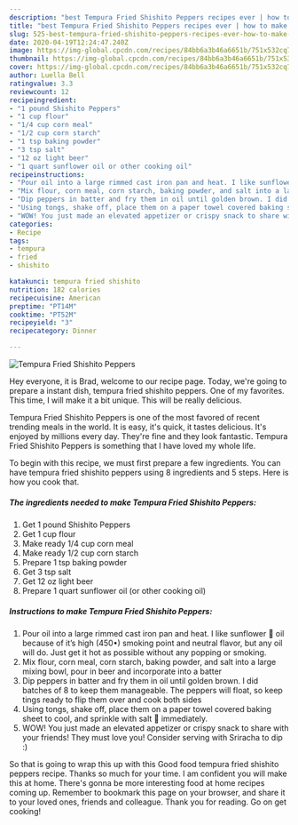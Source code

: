 ```yaml
---
description: "best Tempura Fried Shishito Peppers recipes ever | how to make the best Tempura Fried Shishito Peppers"
title: "best Tempura Fried Shishito Peppers recipes ever | how to make the best Tempura Fried Shishito Peppers"
slug: 525-best-tempura-fried-shishito-peppers-recipes-ever-how-to-make-the-best-tempura-fried-shishito-peppers
date: 2020-04-19T12:24:47.240Z
image: https://img-global.cpcdn.com/recipes/84bb6a3b46a6651b/751x532cq70/tempura-fried-shishito-peppers-recipe-main-photo.jpg
thumbnail: https://img-global.cpcdn.com/recipes/84bb6a3b46a6651b/751x532cq70/tempura-fried-shishito-peppers-recipe-main-photo.jpg
cover: https://img-global.cpcdn.com/recipes/84bb6a3b46a6651b/751x532cq70/tempura-fried-shishito-peppers-recipe-main-photo.jpg
author: Luella Bell
ratingvalue: 3.3
reviewcount: 12
recipeingredient:
- "1 pound Shishito Peppers"
- "1 cup flour"
- "1/4 cup corn meal"
- "1/2 cup corn starch"
- "1 tsp baking powder"
- "3 tsp salt"
- "12 oz light beer"
- "1 quart sunflower oil or other cooking oil"
recipeinstructions:
- "Pour oil into a large rimmed cast iron pan and heat. I like sunflower 🌻 oil because of it’s high (450•) smoking point and neutral flavor, but any oil will do. Just get it hot as possible without any popping or smoking."
- "Mix flour, corn meal, corn starch, baking powder, and salt into a large mixing bowl, pour in beer and incorporate into a batter"
- "Dip peppers in batter and fry them in oil until golden brown. I did batches of 8 to keep them manageable. The peppers will float, so keep tings ready to flip them over and cook both sides"
- "Using tongs, shake off, place them on a paper towel covered baking sheet to cool, and sprinkle with salt 🧂 immediately."
- "WOW! You just made an elevated appetizer or crispy snack to share with your friends! They must love you! Consider serving with Sriracha to dip :)"
categories:
- Recipe
tags:
- tempura
- fried
- shishito

katakunci: tempura fried shishito 
nutrition: 182 calories
recipecuisine: American
preptime: "PT14M"
cooktime: "PT52M"
recipeyield: "3"
recipecategory: Dinner

---
```



![Tempura Fried Shishito Peppers](https://img-global.cpcdn.com/recipes/84bb6a3b46a6651b/751x532cq70/tempura-fried-shishito-peppers-recipe-main-photo.jpg)

Hey everyone, it is Brad, welcome to our recipe page. Today, we're going to prepare a instant dish, tempura fried shishito peppers. One of my favorites. This time, I will make it a bit unique. This will be really delicious.



Tempura Fried Shishito Peppers is one of the most favored of recent trending meals in the world. It is easy, it's quick, it tastes delicious. It's enjoyed by millions every day. They're fine and they look fantastic. Tempura Fried Shishito Peppers is something that I have loved my whole life.


To begin with this recipe, we must first prepare a few ingredients. You can have tempura fried shishito peppers using 8 ingredients and 5 steps. Here is how you cook that.

<!--inarticleads1-->

##### The ingredients needed to make Tempura Fried Shishito Peppers:

1. Get 1 pound Shishito Peppers
1. Get 1 cup flour
1. Make ready 1/4 cup corn meal
1. Make ready 1/2 cup corn starch
1. Prepare 1 tsp baking powder
1. Get 3 tsp salt
1. Get 12 oz light beer
1. Prepare 1 quart sunflower oil (or other cooking oil)




<!--inarticleads2-->

##### Instructions to make Tempura Fried Shishito Peppers:

1. Pour oil into a large rimmed cast iron pan and heat. I like sunflower 🌻 oil because of it’s high (450•) smoking point and neutral flavor, but any oil will do. Just get it hot as possible without any popping or smoking.
1. Mix flour, corn meal, corn starch, baking powder, and salt into a large mixing bowl, pour in beer and incorporate into a batter
1. Dip peppers in batter and fry them in oil until golden brown. I did batches of 8 to keep them manageable. The peppers will float, so keep tings ready to flip them over and cook both sides
1. Using tongs, shake off, place them on a paper towel covered baking sheet to cool, and sprinkle with salt 🧂 immediately.
1. WOW! You just made an elevated appetizer or crispy snack to share with your friends! They must love you! Consider serving with Sriracha to dip :)




So that is going to wrap this up with this Good food tempura fried shishito peppers recipe. Thanks so much for your time. I am confident you will make this at home. There's gonna be more interesting food at home recipes coming up. Remember to bookmark this page on your browser, and share it to your loved ones, friends and colleague. Thank you for reading. Go on get cooking!
